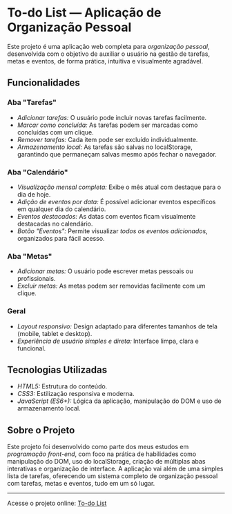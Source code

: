 # To-do List — Aplicação de Organização Pessoal

Este projeto é uma aplicação web completa para *organização pessoal*, desenvolvida com o objetivo de auxiliar o usuário na gestão de tarefas, metas e eventos, de forma prática, intuitiva e visualmente agradável.

## Funcionalidades

### Aba "Tarefas"
- *Adicionar tarefas:* O usuário pode incluir novas tarefas facilmente.
- *Marcar como concluída:* As tarefas podem ser marcadas como concluídas com um clique.
- *Remover tarefas:* Cada item pode ser excluído individualmente.
- *Armazenamento local:* As tarefas são salvas no localStorage, garantindo que permaneçam salvas mesmo após fechar o navegador.

### Aba "Calendário"
- *Visualização mensal completa:* Exibe o mês atual com destaque para o dia de hoje.
- *Adição de eventos por data:* É possível adicionar eventos específicos em qualquer dia do calendário.
- *Eventos destacados:* As datas com eventos ficam visualmente destacadas no calendário.
- *Botão "Eventos":* Permite visualizar *todos os eventos adicionados*, organizados para fácil acesso.

### Aba "Metas"
- *Adicionar metas:* O usuário pode escrever metas pessoais ou profissionais.
- *Excluir metas:* As metas podem ser removidas facilmente com um clique.

### Geral
- *Layout responsivo:* Design adaptado para diferentes tamanhos de tela (mobile, tablet e desktop).
- *Experiência de usuário simples e direta:* Interface limpa, clara e funcional.

## Tecnologias Utilizadas

- *HTML5:* Estrutura do conteúdo.
- *CSS3:* Estilização responsiva e moderna.
- *JavaScript (ES6+):* Lógica da aplicação, manipulação do DOM e uso de armazenamento local.

## Sobre o Projeto

Este projeto foi desenvolvido como parte dos meus estudos em *programação front-end*, com foco na prática de habilidades como manipulação do DOM, uso do localStorage, criação de múltiplas abas interativas e organização de interface. A aplicação vai além de uma simples lista de tarefas, oferecendo um sistema completo de organização pessoal com tarefas, metas e eventos, tudo em um só lugar.

---

Acesse o projeto online: [To-do List](https://livianalanda.github.io/To-do-list/)
